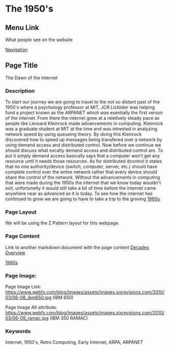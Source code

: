 # The 1950's

## Menu Link
What people see on the website

[Navigation](/content/sections/navbar.md)


## Page Title
The Dawn of the Internet


### Description
To start our journey we are going to travel to the not so distant past of the
1950's where a psychology professor at MIT, JCR Licklider was helping fund a project known 
as the ARPANET which was esentially the first verson of the internet. From there the internet grew
at a reletively steady pace as people like Lenoard Kleinrock made advancements in computing.
Kleinrock was a graduate student at MIT at the time and was intrested in analyzing network speed by using queueing theory.
By doing this Kleinrock discovered how to speed up messages being transfered over a network by using demand access
and distributed control. Now before we continue we should discuss what excatly demand access and distributed control are.
To put it simply demand access basically says that a computer won't get any resource until it needs those resources. As for
distributed dcontrol it states that no one authority/device (switch, computer, server, etc.) should have complete control over
the entire network rather that every device should share the control of the network. Without the advancements in computing that
were made during the 1950s the internet that we know today wouldn't exit, unfortunetly it would still take 
a bit of time before the internet came anywhere near as advanced as it is today. To see how the internet has
continued to grow we are going to have to take a trip to the groving [1960s](/content/decades/1960s.md).




### Page Layout
We will be using the Z Pattern layout for this webpage.

### Page Content
Link to another markdown document with the page content
[Decades Overview](/content/decades)

[1960s](/content/decades/1960s.md)



### Page Image:

Page Image Link: https://www.webfx.com/blog/images/assets/images.sixrevisions.com/2010/03/06-08_ibm650.jpg (IBM 650)

Page Image Alt attribute: https://www.webfx.com/blog/images/assets/images.sixrevisions.com/2010/03/06-09_ramac.jpg (IBM 350 RAMAC)


### Keywords
Internet, 1950's, Retro Computing, Early Internet, ARPA, ARPANET
